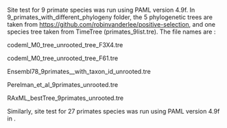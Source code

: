 Site test for 9 primate species was run using PAML version 4.9f. In 9_primates_with_different_phylogeny folder, the 5 phylogenetic trees are taken from  https://github.com/robinvanderlee/positive-selection, and one species tree taken from TimeTree (primates_9list.tre).
The file names are :

codeml_M0_tree_unrooted_tree_F3X4.tre

codeml_M0_tree_unrooted_tree_F61.tre

Ensembl78_9primates__with_taxon_id_unrooted.tre

Perelman_et_al_9primates_unrooted.tre

RAxML_bestTree_9primates_unrooted.tre

Similarly, site test for 27 primates species was run using PAML version 4.9f in .

